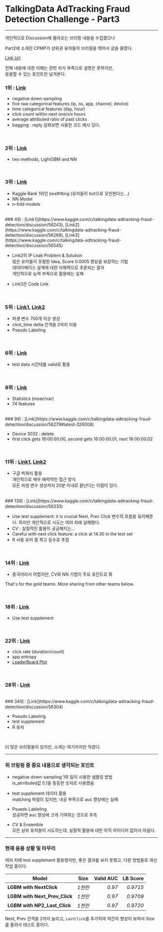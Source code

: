 # TalkingData AdTracking Fraud Detection Challenge - Part3

----

개인적으로 Discussion에 올라오는 브리핑 내용을 수집했으나

Part2에 소개한 CPMP가 상위권 유저들의 브리핑을 엮어서 글을 올렸다.  

[Link Url](https://www.kaggle.com/c/talkingdata-adtracking-fraud-detection/discussion/56481)

전체 내용에 대한 이해는 관련 지식 부족으로 설명은 못하지만,  
응용할 수 있는 포인트만 남겨본다.  

### 1위 :  [Link](https://www.kaggle.com/c/talkingdata-adtracking-fraud-detection/discussion/56475#latest-326715)

* negative down-sampling
* five raw categorical features (ip, os, app, channel, device)
* time categorical features (day, hour)
* click count within next one/six hours
* average attributed ratio of past clicks
* bagging : reply 살펴보면 사용한 코드 예시 있다.

<br>

### 2위 : [Link](https://www.kaggle.com/c/talkingdata-adtracking-fraud-detection/discussion/56328#latest-326651)

* two methods, LightGBM and NN

<br>

### 3위 : [Link](https://www.kaggle.com/c/talkingdata-adtracking-fraud-detection/discussion/56262)

* Kaggle Rank 1위인 bestfitting (유저들이 bot으로 오인한다는...)
* NN Model
* n-fold models

<br>
### 4위 : [Link1](https://www.kaggle.com/c/talkingdata-adtracking-fraud-detection/discussion/56243), [Link2](https://www.kaggle.com/c/talkingdata-adtracking-fraud-detection/discussion/56268), [Link3](https://www.kaggle.com/c/talkingdata-adtracking-fraud-detection/discussion/56545)

* Link2의 IP Leak Problem & Solution  
많은 유저들이 호평한 Idea, Score 0.0005 향상을 보장하는 기법   
데이터베이스 설계에 대한 이해력으로 추론되는 결과  
개인적으로 능력 부족으로 활용에는 실패  

* Link3은 Code Link

<br>

### 5위 : [Link1](https://www.kaggle.com/c/talkingdata-adtracking-fraud-detection/discussion/56406), [Link2](https://www.kaggle.com/c/talkingdata-adtracking-fraud-detection/discussion/56319)

* 파생 변수 700개 이상 생성
* click_time delta 간격을 2까지 이용
* Pseudo Labeling

<br>

### 6위 : [Link](https://www.kaggle.com/c/talkingdata-adtracking-fraud-detection/discussion/56283)

* test data 시간대를 valid로 활용
<br>

### 8위 : [Link](https://www.kaggle.com/c/talkingdata-adtracking-fraud-detection/discussion/56325)

* Statistics (mean/var)
* 74 features
<br>
### 9위 : [Link](https://www.kaggle.com/c/talkingdata-adtracking-fraud-detection/discussion/56279#latest-326008)

* Device 3032 : delete
* first click gets 16:00:00.00, second gets 16:00:00.01, next 16:00:00.02
<br>

### 11위 : [Link1](https://www.kaggle.com/c/talkingdata-adtracking-fraud-detection/discussion/56250), [Link2](https://www.kaggle.com/lperez/no-ram-fast-feature-engineering-with-big-query)

* 구글 빅쿼리 활용  
개인적으로 매우 매력적인 접근 방식  
모든 파생 변수 생성까지 20분 이내로 끝난다는 이점이 있다.
<br>
### 13위 : [Link](https://www.kaggle.com/c/talkingdata-adtracking-fraud-detection/discussion/56333)

* Use test supplement: it is crucial
Next, Prev Click 변수의 흐름을 유지해준다.
하지만 개인적으로 시도는 여러 차례 실패했다.  
* CV : 실질적인 활용이 궁금해지는...
* Careful with next click feature: a click at 14.30 in the test set
* R 사용 유저 중 최고 등수로 추정  

<br>

### 14위 : [Link](https://zhuanlan.zhihu.com/p/36580283)

* 중국어라서 어렵지만, CV와 NN 기법이 주요 포인트로 확

That's for the gold teams. More sharing from other teams below.

<br>

### 18위 : [Link](https://www.kaggle.com/c/talkingdata-adtracking-fraud-detection/discussion/56422#latest-326648)

* Use test supplement

<br>

### 22위 : [Link](https://www.kaggle.com/c/talkingdata-adtracking-fraud-detection/discussion/56571)

* click rate (duration/count)
* app entropy
* [LeaderBoard Plot](https://www.kaggle.com/c/talkingdata-adtracking-fraud-detection/discussion/56524)

<br>

### 28위 : [Link](https://www.kaggle.com/c/talkingdata-adtracking-fraud-detection/discussion/56368#latest-326234)


<br>
### 34위 : [Link](https://www.kaggle.com/c/talkingdata-adtracking-fraud-detection/discussion/56304)

* Pseudo Labeling
* test supplement
* R 유저  

<br>

더 많은 브리핑들이 있지만, 소개는 여기까지만 적겠다.

---

### 위 브링핑 중 중요 내용으로 생각되는 포인트

* negative down-sampling
1위 팀이 사용한 샘플링 방법  
is_atrributed값 0,1을 동등한 숫자로 사용했음

* test supplement 데이터 활용  
matching 파일이 있지만, 내공 부족으로 auc 향상에는 실패

* Psuedo Lableling  
성공하면 auc 향상에 크게 기여하는 것으로 추측  

* CV & Ensemble  
모든 상위 유저들이 시도하는데, 실질적 활용에 대한 아직 아이디어 없어서 아쉽다.



---



### 현재 응용 상황 및 마무리

여러 차례 test supplement 활용했지만, 좋은 결과를 보지 못했고, 다른 방법들로 개선 작업 중이다.

|  <center>Model</center> |  <center>Size</center> |  <center>Valid AUC</center> | <center>LB Score </center> |
|:--------|:--------:|--------:|-------:|
|**LGBM with  NextClick** | *1천만* |*0.97* | *0.9715*|
|**LGBM with  Next_Prev_Click** | *1천만* |*0.97* | *0.9709*|
|**LGBM with  NP2_Last_Click** | *1천만* |*0.97* | *0.9720*|  

Next, Prev 간격을 2까지 늘리고, `LastClick`를 추가하여 약간의 향상이 보여서 Size를 올려서 테스트 중이다.
